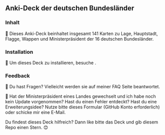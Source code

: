 ## Anki-Deck der deutschen Bundesländer

### Inhalt

:page_with_curl: Dieses Anki-Deck beinhaltet insgesamt 141 Karten zu Lage, Hauptstadt, Flagge, Wappen und Ministerpräsident der 16 deutschen Bundesländer.

### Installation

:floppy_disk: Um dieses Deck zu installieren, besuche .

### Feedback

:thinking: Du hast Fragen? Vielleicht werden sie auf meiner FAQ Seite beantwortet.

:loudspeaker: Hat der Ministerpräsident eines Landes gewechselt und ich habe noch kein Update vorgenommen? Hast du einen Fehler entdeckt? Hast du eine Erweiterungsidee? Nutze bitte dieses Formular (GitHub Konto erforderlich) oder schicke mir eine E-Mail. 

Du findest dieses Deck hilfreich? Dann like bitte das Deck und gib diesem Repo einen Stern. :blush:
